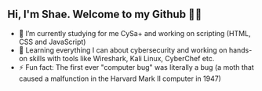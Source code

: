 ## Hi, I'm Shae. Welcome to my Github 🥷🏻

- 🔭 I’m currently studying for me CySa+ and working on scripting (HTML, CSS and JavaScript)
- 🌱 Learning everything I can about cybersecurity and working on hands-on skills with tools like Wireshark, Kali Linux, CyberChef etc.
- ⚡ Fun fact: The first ever "computer bug" was literally a bug (a moth that caused a malfunction in the Harvard Mark II computer in 1947)

<!--
**J1G54W-999/J1G54W-999** is a ✨ _special_ ✨ repository because its `README.md` (this file) appears on your GitHub profile.

-->
